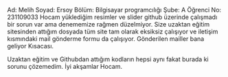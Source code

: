 Ad: Melih 
Soyad: Ersoy
Bölüm: Bilgisayar programcılığı
Şube: A
Öğrenci No: 231109033
Hocam yüklediğim resimler ve slider github üzerinde çalışmadı bir sorun var ama denememize rağmen düzelmiyor.
Size uzaktan eğitim sitesinden attığım dosyada tüm site tam olarak eksiksiz çalışıyor ve iletişim kısmındaki mail gönderme formu da çalışıyor.
Gönderilen mailler bana geliyor Kısacası.

Uzaktan eğitim ve Githubdan attığım kodların hepsi aynı fakat burada ki sorunu çözemedim.
İyi akşamlar Hocam.

